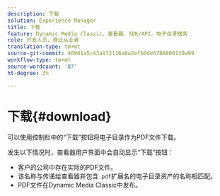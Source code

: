 ```yaml
---
description: 下载
solution: Experience Manager
title: 下载
feature: Dynamic Media Classic，查看器，SDK/API，电子目录搜索
role: 开发人员，商业从业者
translation-type: tm+mt
source-git-commit: 469d1a5c43a972116a8a2efb0de5708800130a99
workflow-type: tm+mt
source-wordcount: '87'
ht-degree: 3%

---
```



# 下载{#download}

可以使用控制栏中的“下载”按钮将电子目录作为PDF文件下载。

发生以下情况时，查看器用户界面中会自动显示“下载”按钮：

* 客户的公司中存在实际的PDF文件。
* 该名称与传递给查看器并包含`.pdf`扩展名的电子目录资产的名称相匹配。
* PDF文件在Dynamic Media Classic中发布。

